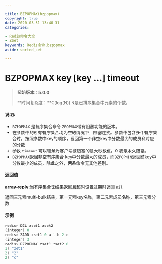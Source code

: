 ```yaml
---

title: BZPOPMAX(bzpopmax)
copyright: true
date: 2020-03-31 13:40:31
categories: 

- Redis命令大全
- ZSet
keywords: Redis命令,bzpopmax
aside: sorted_set

---
```

# BZPOPMAX key [key ...] timeout

>**起始版本：5.0.0**
>
>**时间复杂度：**O(log(N)) N是已排序集合中元素的个数。


#### 说明:
* `BZPOPMAX` 是有序集合命令 `ZPOPMAX`带有阻塞功能的版本。
* 在参数中的所有有序集合均为空的情况下，阻塞连接。参数中包含多个有序集合时，按照参数中key的顺序，返回第一个非空key中分数最大的成员和对应的分数
* 参数 `timeout` 可以理解为客户端被阻塞的最大秒数值，0 表示永久阻塞。
* `BZPOPMAX`返回非空有序集合 key中分数最大的成员，而`BZPOPMIN`返回该key中分数最小的成员，除此之外，两条命令无其他差别。

#### 返回值

**array-reply**:当有序集合无结果返回且超时设置过期时返回 `nil`

返回三元素multi-bulk结果，第一元素key名称，第二元素成员名称，第三元素分数


#### 示例

```c
redis> DEL zset1 zset2
(integer) 0
redis> ZADD zset1 0 a 1 b 2 c
(integer) 3
redis> BZPOPMAX zset1 zset2 0
1) "zet1"
2) "2"
2) "c"
```